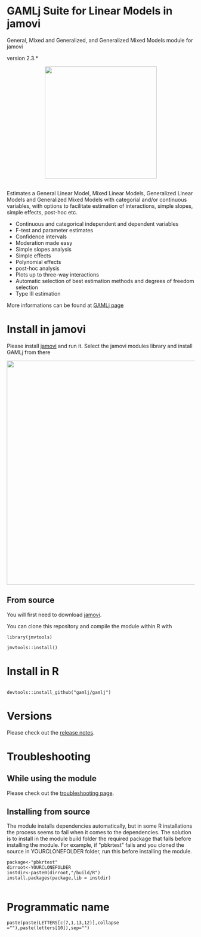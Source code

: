 # GAMLj Suite for Linear Models in jamovi

General, Mixed and Generalized, and Generalized Mixed Models module for jamovi

version 2.3.*

<center>
<img width="300" src="https://gamlj.github.io/commons/pics/ui.png" class="img-responsive" alt="">
</center>
<br>

Estimates a General Linear Model, Mixed Linear Models, Generalized Linear Models and Generalized Mixed Models with categorial and/or continuous variables, with options to facilitate estimation of interactions, simple slopes, simple effects, post-hoc etc.


* Continuous and categorical independent and dependent variables
* F-test and parameter estimates
* Confidence intervals
* Moderation made easy
* Simple slopes analysis
* Simple effects
* Polynomial effects
* post-hoc analysis
* Plots up to three-way interactions
* Automatic selection of best estimation methods and degrees of freedom selection
* Type III estimation

More informations can be found at [GAMLj page](https://gamlj.github.io/)

# Install in jamovi

Please install [jamovi](https://www.jamovi.org/download.html) and run it. Select the jamovi modules library and install GAMLj from there


<center>
<img width="600" src="https://gamlj.github.io/glm/install.png" class="img-responsive" alt="">
</center>


## From source


You will first need to download [jamovi](https://www.jamovi.org/download.html). 


You can clone this repository and compile the module within R with 

```
library(jmvtools)

jmvtools::install()

```

# Install in R

```

devtools::install_github("gamlj/gamlj")

```


# Versions

Please check out the  [release notes](https://gamlj.github.io/release_notes.html). 


# Troubleshooting


## While using the module

Please check out the  [troubleshooting page](https://mcfanda.github.io/gamlj_docs/troubles.html). 



## Installing from source

The module installs dependencies automatically, but in some R installations the process seems to fail when it comes to the dependencies. The solution is to install in the module build folder the required package that fails before installing the module. For example, if "pbkrtest" fails and you cloned the source in YOURCLONEFOLDER folder, run this before installing the module.



```
package<-"pbkrtest"
dirroot<-YOURCLONEFOLDER
instdir<-paste0(dirroot,"/build/R")
install.packages(package,lib = instdir)


```

# Programmatic name

```
paste(paste(LETTERS[c(7,1,13,12)],collapse =""),paste(letters[10]),sep="")

```

